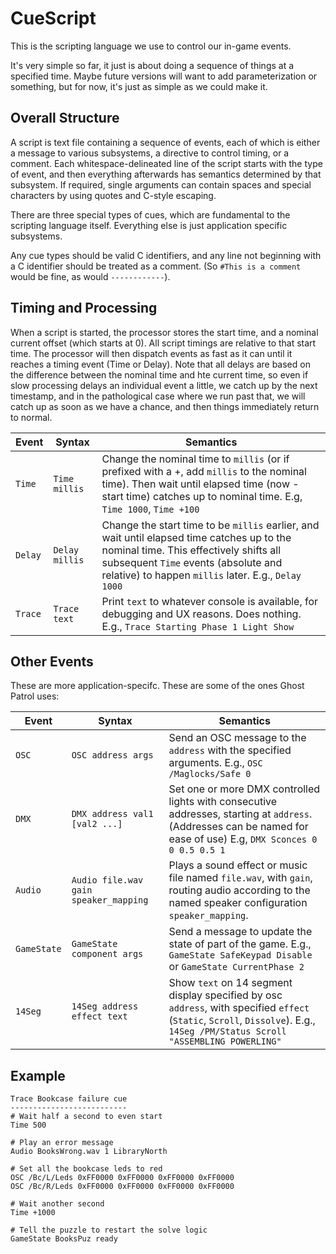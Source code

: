# CueScript
This is the scripting language we use to control our in-game events.

It's very simple so far, it just is about doing a sequence of things at a specified time.  Maybe future versions will want to add parameterization or something, but for now, it's just as simple as we could make it.

## Overall Structure

A script is text file containing a sequence of events, each of which is either a message to various subsystems, a directive to control timing, or a comment.  Each whitespace-delineated line of the script starts with the type of event, and then everything afterwards has semantics determined by that subsystem.  If required, single arguments can contain spaces and special characters by using quotes and C-style escaping.

There are three special types of cues, which are fundamental to the scripting language itself.  Everything else is just application specific subsystems.

Any cue types should be valid C identifiers, and any line not beginning with a C identifier should be treated as a comment.  (So `#This is a comment` would be fine, as would `------------`). 

## Timing and Processing

When a script is started, the processor stores the start time, and a nominal current offset (which starts at 0).  All script timings are relative to that start time. The processor will then dispatch events as fast as it can until it reaches a timing event (Time or Delay).  Note that all delays are based on the difference between the nominal time and hte current time, so even if slow processing delays an individual event a little, we catch up by the next timestamp, and in the pathological case where we run past that, we will catch up as soon as we have a chance, and then things immediately return to normal.  

Event | Syntax | Semantics
------ | ------ | ------
`Time` | `Time millis` | Change the nominal time to `millis` (or if prefixed with a +, add `millis` to the nominal time). Then wait until elapsed time (now - start time) catches up to nominal time.  E.g, `Time 1000`, `Time +100`
`Delay` | `Delay millis` | Change the start time to be `millis` earlier, and wait until elapsed time catches up to the nominal time.  This effectively shifts all subsequent `Time` events (absolute and relative) to happen `millis` later.  E.g., `Delay 1000` 
`Trace` | `Trace text` | Print `text` to whatever console is available, for debugging and UX reasons.  Does nothing.  E.g., `Trace Starting Phase 1 Light Show`

## Other Events

These are more application-specifc.  These are some of the ones Ghost Patrol uses:

Event | Syntax | Semantics
------ | ------ | ------
`OSC` | `OSC address args` | Send an OSC message to the `address` with the specified arguments. E.g., `OSC /Maglocks/Safe 0`
`DMX` | `DMX address val1 [val2 ...]` | Set one or more DMX controlled lights with consecutive addresses, starting at `address`.  (Addresses can be named for ease of use) E.g, `DMX Sconces 0 0 0.5 0.5 1`
`Audio` | `Audio file.wav gain speaker_mapping` | Plays a sound effect or music file named `file.wav`, with `gain`, routing audio according to the named speaker configuration `speaker_mapping`.  
`GameState` | `GameState component args` | Send a message to update the state of part of the game.  E.g., `GameState SafeKeypad Disable` or `GameState CurrentPhase 2`
`14Seg` | `14Seg address effect text` | Show `text` on 14 segment display specified by osc `address`, with specified `effect` (`Static`, `Scroll`, `Dissolve`). E.g.,  `14Seg /PM/Status Scroll "ASSEMBLING POWERLING"`

## Example

```
Trace Bookcase failure cue
--------------------------
# Wait half a second to even start
Time 500

# Play an error message
Audio BooksWrong.wav 1 LibraryNorth

# Set all the bookcase leds to red
OSC /Bc/L/Leds 0xFF0000 0xFF0000 0xFF0000 0xFF0000
OSC /Bc/R/Leds 0xFF0000 0xFF0000 0xFF0000 0xFF0000

# Wait another second
Time +1000

# Tell the puzzle to restart the solve logic
GameState BooksPuz ready
```